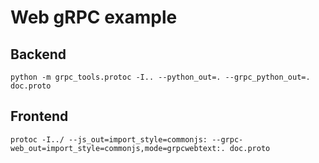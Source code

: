 Web gRPC example
================

Backend
-------

```console
python -m grpc_tools.protoc -I.. --python_out=. --grpc_python_out=. doc.proto
```

Frontend
--------
```console
protoc -I../ --js_out=import_style=commonjs: --grpc-web_out=import_style=commonjs,mode=grpcwebtext:. doc.proto
```